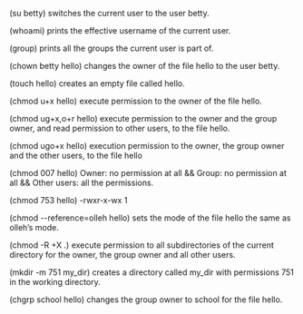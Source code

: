(su betty)  switches the current user to the user betty.

(whoami) prints the effective username of the current user.

(group) prints all the groups the current user is part of.

(chown betty hello) changes the owner of the file hello to the user betty.

(touch hello)  creates an empty file called hello.

(chmod u+x hello) execute permission to the owner of the file hello.

(chmod ug+x,o+r hello) execute permission to the owner and the group owner, and read permission to other users, to the file hello.

(chmod ugo+x hello) execution permission to the owner, the group owner and the other users, to the file hello

(chmod 007 hello) Owner: no permission at all && Group: no permission at all && Other users: all the permissions.

(chmod 753 hello) -rwxr-x-wx 1

(chmod --reference=olleh hello)  sets the mode of the file hello the same as olleh’s mode.

(chmod -R +X .) execute permission to all subdirectories of the current directory for the owner, the group owner and all other users.

(mkdir -m 751 my_dir) creates a directory called my_dir with permissions 751 in the working directory.

(chgrp school hello) changes the group owner to school for the file hello.
